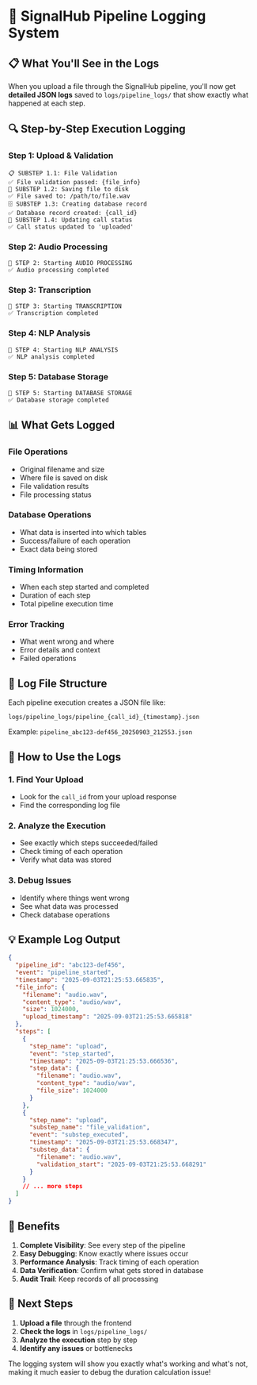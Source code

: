 # 🚀 SignalHub Pipeline Logging System

## 📋 What You'll See in the Logs

When you upload a file through the SignalHub pipeline, you'll now get **detailed JSON logs** saved to `logs/pipeline_logs/` that show exactly what happened at each step.

## 🔍 **Step-by-Step Execution Logging**

### **Step 1: Upload & Validation**
```
📋 SUBSTEP 1.1: File Validation
✅ File validation passed: {file_info}
💾 SUBSTEP 1.2: Saving file to disk  
✅ File saved to: /path/to/file.wav
🗄️ SUBSTEP 1.3: Creating database record
✅ Database record created: {call_id}
🔄 SUBSTEP 1.4: Updating call status
✅ Call status updated to 'uploaded'
```

### **Step 2: Audio Processing**
```
🔄 STEP 2: Starting AUDIO PROCESSING
✅ Audio processing completed
```

### **Step 3: Transcription**
```
🔄 STEP 3: Starting TRANSCRIPTION
✅ Transcription completed
```

### **Step 4: NLP Analysis**
```
🔄 STEP 4: Starting NLP ANALYSIS
✅ NLP analysis completed
```

### **Step 5: Database Storage**
```
🔄 STEP 5: Starting DATABASE STORAGE
✅ Database storage completed
```

## 📊 **What Gets Logged**

### **File Operations**
- Original filename and size
- Where file is saved on disk
- File validation results
- File processing status

### **Database Operations**
- What data is inserted into which tables
- Success/failure of each operation
- Exact data being stored

### **Timing Information**
- When each step started and completed
- Duration of each step
- Total pipeline execution time

### **Error Tracking**
- What went wrong and where
- Error details and context
- Failed operations

## 📁 **Log File Structure**

Each pipeline execution creates a JSON file like:
```
logs/pipeline_logs/pipeline_{call_id}_{timestamp}.json
```

Example: `pipeline_abc123-def456_20250903_212553.json`

## 🔧 **How to Use the Logs**

### **1. Find Your Upload**
- Look for the `call_id` from your upload response
- Find the corresponding log file

### **2. Analyze the Execution**
- See exactly which steps succeeded/failed
- Check timing of each operation
- Verify what data was stored

### **3. Debug Issues**
- Identify where things went wrong
- See what data was processed
- Check database operations

## 💡 **Example Log Output**

```json
{
  "pipeline_id": "abc123-def456",
  "event": "pipeline_started",
  "timestamp": "2025-09-03T21:25:53.665835",
  "file_info": {
    "filename": "audio.wav",
    "content_type": "audio/wav", 
    "size": 1024000,
    "upload_timestamp": "2025-09-03T21:25:53.665818"
  },
  "steps": [
    {
      "step_name": "upload",
      "event": "step_started",
      "timestamp": "2025-09-03T21:25:53.666536",
      "step_data": {
        "filename": "audio.wav",
        "content_type": "audio/wav",
        "file_size": 1024000
      }
    },
    {
      "step_name": "upload", 
      "substep_name": "file_validation",
      "event": "substep_executed",
      "timestamp": "2025-09-03T21:25:53.668347",
      "substep_data": {
        "filename": "audio.wav",
        "validation_start": "2025-09-03T21:25:53.668291"
      }
    }
    // ... more steps
  ]
}
```

## 🎯 **Benefits**

1. **Complete Visibility**: See every step of the pipeline
2. **Easy Debugging**: Know exactly where issues occur
3. **Performance Analysis**: Track timing of each operation
4. **Data Verification**: Confirm what gets stored in database
5. **Audit Trail**: Keep records of all processing

## 🚀 **Next Steps**

1. **Upload a file** through the frontend
2. **Check the logs** in `logs/pipeline_logs/`
3. **Analyze the execution** step by step
4. **Identify any issues** or bottlenecks

The logging system will show you exactly what's working and what's not, making it much easier to debug the duration calculation issue!

